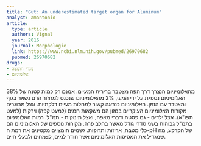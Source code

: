 ```yaml
---
title: "Gut: An underestimated target organ for Aluminum"
analyst: amantonio
article:
  type: article
  authors: Vignal
  year: 2016
  journal: Morphologie
  link: https://www.ncbi.nlm.nih.gov/pubmed/26970682
  pubmed: 26970682
drugs:
- נוגדי חומצה
- אלומיניום
---
```


38% מהאלומיניום הנצרך דרך הפה מצטבר ברירית המעיים.
אמנם רק כמות קטנה של האלומיניום נספגת על ידי המעי, 2% מהאלומיניום שנכנס למחזור הדם נשאר בגוף ומצטבר עם הזמן.
האלומיניום כנראה קשור למחלות מעיים דלקתיות.
אצל מבוגרים מקורות האלומיניום העיקריים במזון הם משקאות חמים (למעט קפה) וירקות (למעט תפו"א). אצל ילדים - גם פסטה ודברי מאפה, ואצל תינוקות - תמ"ל. רמות האלומיניום בתמ"ל גבוהות בשני סדרי גודל מאשר בחלב פרה. מקורות נוספים של האלומיניום הם כלי מטבח, אריזות ותרופות.
גשמים חומציים מקטינים את רמת ה-pH של הקרקע, מה שמגדיל את המסיסות האלומיניום אשר חודר למים, לצמחים ולבעלי חיים.
